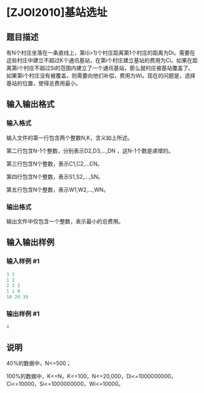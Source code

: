 # [ZJOI2010]基站选址

## 题目描述

有N个村庄坐落在一条直线上，第i(i>1)个村庄距离第1个村庄的距离为Di。需要在这些村庄中建立不超过K个通讯基站，在第i个村庄建立基站的费用为Ci。如果在距离第i个村庄不超过Si的范围内建立了一个通讯基站，那么就村庄被基站覆盖了。如果第i个村庄没有被覆盖，则需要向他们补偿，费用为Wi。现在的问题是，选择基站的位置，使得总费用最小。

## 输入输出格式

### 输入格式

输入文件的第一行包含两个整数N,K，含义如上所述。

第二行包含N-1个整数，分别表示D2,D3,…,DN ，这N-1个数是递增的。

第三行包含N个整数，表示C1,C2,…CN。

第四行包含N个整数，表示S1,S2,…,SN。

第五行包含N个整数，表示W1,W2,…,WN。

### 输出格式

输出文件中仅包含一个整数，表示最小的总费用。

## 输入输出样例

### 输入样例 #1

```cpp
3 2
1 2
2 3 2
1 1 0
10 20 30
```


### 输出样例 #1

```cpp
4
```


## 说明

40%的数据中，N<=500；

100%的数据中，K<=N，K<=100，N<=20,000，Di<=1000000000，Ci<=10000，Si<=1000000000，Wi<=10000。

